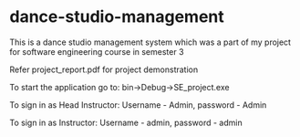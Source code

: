 # dance-studio-management
This is a dance studio management system which was a part of my project for software engineering course in semester 3

Refer project_report.pdf for project demonstration

To start the application go to:
bin->Debug->SE_project.exe

To sign in as Head Instructor:
Username - Admin,
password - Admin

To sign in as Instructor:
Username - admin,
password - admin
